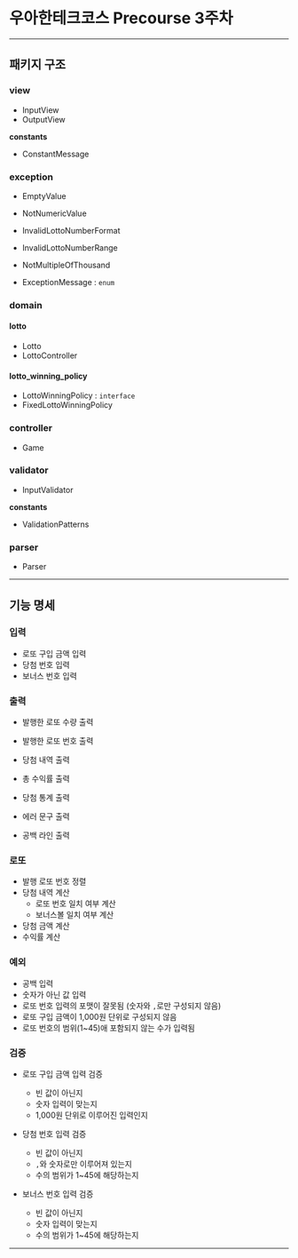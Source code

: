 # 우아한테크코스 Precourse 3주차

---

## 패키지 구조

### view

- InputView
- OutputView

__constants__
- ConstantMessage

### exception

- EmptyValue
- NotNumericValue
- InvalidLottoNumberFormat
- InvalidLottoNumberRange
- NotMultipleOfThousand

- ExceptionMessage : `enum`

### domain
#### lotto
- Lotto
- LottoController

#### lotto_winning_policy
- LottoWinningPolicy : `interface`
- FixedLottoWinningPolicy

### controller

- Game

### validator

- InputValidator

__constants__
- ValidationPatterns

### parser
- Parser



---

## 기능 명세

### 입력

- 로또 구입 금액 입력
- 당첨 번호 입력
- 보너스 번호 입력

### 출력

- 발행한 로또 수량 출력
- 발행한 로또 번호 출력
- 당첨 내역 출력
- 총 수익률 출력
- 당첨 통계 출력

- 에러 문구 출력
- 공백 라인 출력

### 로또

- 발행 로또 번호 정렬
- 당첨 내역 계산
    - 로또 번호 일치 여부 계산
    - 보너스볼 일치 여부 계산
- 당첨 금액 계산
- 수익률 계산

### 예외

- 공백 입력
- 숫자가 아닌 값 입력
- 로또 번호 입력의 포맷이 잘못됨 (숫자와 `,`로만 구성되지 않음)
- 로또 구입 금액이 1,000원 단위로 구성되지 않음
- 로또 번호의 범위(1~45)애 포함되지 않는 수가 입력됨

### 검증

- 로또 구입 금액 입력 검증
    - 빈 값이 아닌지
    - 숫자 입력이 맞는지
    - 1,000원 단위로 이루어진 입력인지


- 당첨 번호 입력 검증
    - 빈 값이 아닌지
    - `,`와 숫자로만 이루어져 있는지
    - 수의 범위가 1~45에 해당하는지


- 보너스 번호 입력 검증
    - 빈 값이 아닌지
    - 숫자 입력이 맞는지
    - 수의 범위가 1~45에 해당하는지

---


